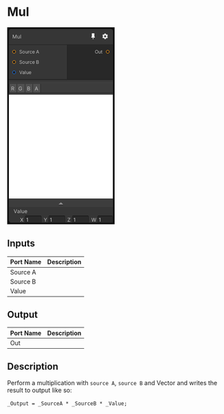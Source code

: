 # Mul
![Mixture.MulNode](../../images/Mixture.MulNode.png)
## Inputs
Port Name | Description
--- | ---
Source A | 
Source B | 
Value | 

## Output
Port Name | Description
--- | ---
Out | 

## Description
Perform a multiplication with `source A`, `source B` and Vector and writes the result to output like so:
```
_Output = _SourceA * _SourceB * _Value;
```

